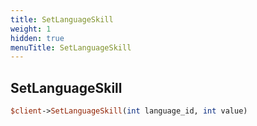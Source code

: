 ```yaml
---
title: SetLanguageSkill
weight: 1
hidden: true
menuTitle: SetLanguageSkill
---
```

## SetLanguageSkill
```perl
$client->SetLanguageSkill(int language_id, int value)
```